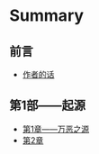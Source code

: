 # Summary

## 前言

* [作者的话](README.md)

## 第1部——起源

* [第1章——万恶之源](zheng-wen/di-yi-zhang.md)
* [第2章](zheng-wen/di-2-zhang.md)

